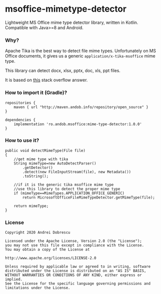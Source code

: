 # msoffice-mimetype-detector

Lightweight MS Office mime type detector library, written in Kotlin. Compatible with Java>=8 and Android.

### Why?

Apache Tika is the best way to detect file mime types. Unfortunately on MS Office documents, it gives us a generic ``application/x-tika-msoffice`` mime type.

This library can detect docx, xlsx, pptx, doc, xls, ppt files.

It is based on [this](https://stackoverflow.com/a/48318648) stack overflow answer.

### How to import it (Gradle)?

```
repositories {
    maven { url "http://maven.andob.info/repository/open_source" }
}
```

```
dependencies {
    implementation 'ro.andob.msoffice:mime-type-detector:1.0.0'
}
```

### How to use it?

```
public void detectMimeType(File file)
{
    //get mime type with tika
    String mimeType=new AutoDetectParser()
        .getDetector()
        .detect(new FileInputStream(file), new Metadata())
        .toString();

    //if it is the generic tika msoffice mime type
    //use this library to detect the proper mime type
    if (mimeType==MimeTypes.APPLICATION_OFFICE_GENERIC)
        return MicrosoftOfficeFileMimeTypeDetector.getMimeType(file);

    return mimeType;
}
```

### License

```
Copyright 2020 Andrei Dobrescu

Licensed under the Apache License, Version 2.0 (the "License");
you may not use this file except in compliance with the License.
You may obtain a copy of the License at

http://www.apache.org/licenses/LICENSE-2.0

Unless required by applicable law or agreed to in writing, software
distributed under the License is distributed on an "AS IS" BASIS,
WITHOUT WARRANTIES OR CONDITIONS OF ANY KIND, either express or implied.
See the License for the specific language governing permissions and
limitations under the License.
```
